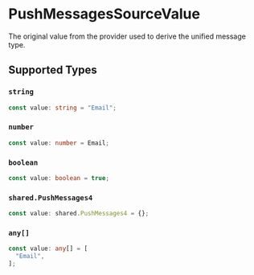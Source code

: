 # PushMessagesSourceValue

The original value from the provider used to derive the unified message type.


## Supported Types

### `string`

```typescript
const value: string = "Email";
```

### `number`

```typescript
const value: number = Email;
```

### `boolean`

```typescript
const value: boolean = true;
```

### `shared.PushMessages4`

```typescript
const value: shared.PushMessages4 = {};
```

### `any[]`

```typescript
const value: any[] = [
  "Email",
];
```

